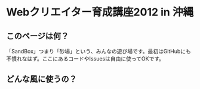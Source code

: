 # Webクリエイター育成講座2012 in 沖縄

## このページは何？

「SandBox」つまり「砂場」という、みんなの遊び場です。最初はGitHubにも不慣れなはず。ここにあるコードやIssuesは自由に使ってOKです。

## どんな風に使うの？


